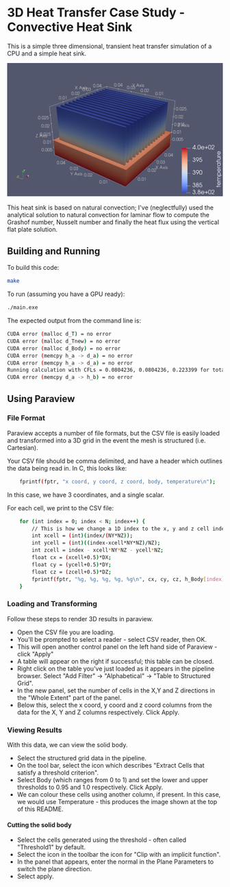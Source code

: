 # 3D Heat Transfer Case Study - Convective Heat Sink

This is a simple three dimensional, transient heat transfer simulation of a CPU and a simple heat sink.

![image](./HeatSink.png)

This heat sink is based on natural convection; I've (neglectfully) used the analytical solution to natural convection for laminar flow to compute the Grashof number, Nusselt number and finally the heat flux using the vertical flat plate solution.

## Building and Running

To build this code:

```bash
make
```

To run (assuming you have a GPU ready):

```bash
./main.exe
```

The expected output from the command line is:

```bash
CUDA error (malloc d_T) = no error
CUDA error (malloc d_Tnew) = no error
CUDA error (malloc d_Body) = no error
CUDA error (memcpy h_a -> d_a) = no error
CUDA error (memcpy h_a -> d_a) = no error
Running calculation with CFLs = 0.0804236, 0.0804236, 0.223399 for total time = 500
CUDA error (memcpy d_a -> h_b) = no error
```


## Using Paraview

### File Format

Paraview accepts a number of file formats, but the CSV file is easily loaded and transformed into a 3D grid in the event the mesh is structured (i.e. Cartesian).

Your CSV file should be comma delimited, and have a header which outlines the data being read in. In C, this looks like:

```bash
    fprintf(fptr, "x coord, y coord, z coord, body, temperature\n");
```

In this case, we have 3 coordinates, and a single scalar.

For each cell, we print to the CSV file:

```bash
    for (int index = 0; index < N; index++) {
        // This is how we change a 1D index to the x, y and z cell index
		int xcell = (int)(index/(NY*NZ));
		int ycell = (int)((index-xcell*NY*NZ)/NZ);
		int zcell = index - xcell*NY*NZ - ycell*NZ;
        float cx = (xcell+0.5)*DX;
        float cy = (ycell+0.5)*DY;
        float cz = (zcell+0.5)*DZ;
        fprintf(fptr, "%g, %g, %g, %g, %g\n", cx, cy, cz, h_Body[index], h_T[index]);
    }

```

### Loading and Transforming

Follow these steps to render 3D results in paraview.

* Open the CSV file you are loading.
* You'll be prompted to select a reader - select CSV reader, then OK.
* This will open another control panel on the left hand side of Paraview - click "Apply"
* A table will appear on the right if successful; this table can be closed. 
* Right click on the table you've just loaded as it appears in the pipeline browser. Select "Add Filter" -> "Alphabetical" -> "Table to Structured Grid".
* In the new panel, set the number of cells in the X,Y and Z directions in the "Whole Extent" part of the panel.
* Below this, select the x coord, y coord and z coord columns from the data for the X, Y and Z columns respectively. Click Apply.

### Viewing Results

With this data, we can view the solid body.
* Select the structured grid data in the pipeline.
* On the tool bar, select the icon which describes "Extract Cells that satisfy a threshold criterion".
* Select Body (which ranges from 0 to 1) and set the lower and upper thresholds to 0.95 and 1.0 respectively. Click Apply.
* We can colour these cells using another column, if present. In this case, we would use Temperature - this produces the image shown at the top of this README.

#### Cutting the solid body

* Select the cells generated using the threshold  - often called "Threshold1" by default.
* Select the icon in the toolbar the icon for "Clip with an implicit function".
* In the panel that appears, enter the normal in the Plane Parameters to switch the plane direction.
* Select apply.